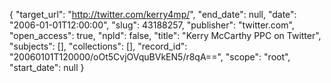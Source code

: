 {
  "target_url": "http://twitter.com/kerry4mp/", 
  "end_date": null, 
  "date": "2006-01-01T12:00:00", 
  "slug": 43188257, 
  "publisher": "twitter.com", 
  "open_access": true, 
  "npld": false, 
  "title": "Kerry McCarthy PPC on Twitter", 
  "subjects": [], 
  "collections": [], 
  "record_id": "20060101T120000/oOt5CvjOVquBVkEN5/r8qA==", 
  "scope": "root", 
  "start_date": null
}


